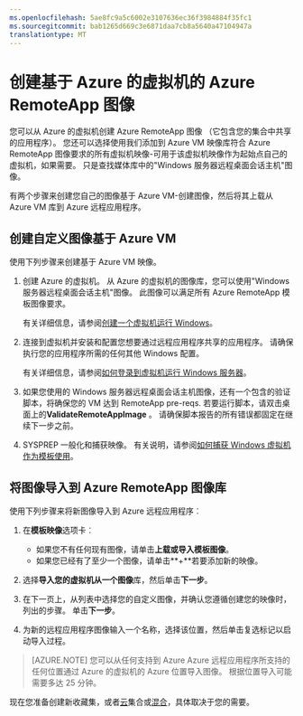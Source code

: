```yaml
---
ms.openlocfilehash: 5ae8fc9a5c6002e3107636ec36f3984884f35fc1
ms.sourcegitcommit: bab1265d669c3e6871daa7cb8a5640a47104947a
translationtype: MT
---
```

<properties 
    pageTitle="创建基于 Azure VM 的 Azure RemoteApp 图像"
    description="了解如何开始与 Azure 的虚拟机为 Azure RemoteApp 创建图像。" 
    services="remoteapp" 
    documentationCenter="" 
    authors="lizap" 
    manager="mbaldwin" />

<tags 
    ms.service="remoteapp" 
    ms.workload="compute" 
    ms.tgt_pltfrm="na" 
    ms.devlang="na" 
    ms.topic="article" 
    ms.date="08/12/2015" 
    ms.author="elizapo" />



# 创建基于 Azure 的虚拟机的 Azure RemoteApp 图像

您可以从 Azure 的虚拟机创建 Azure RemoteApp 图像 （它包含您的集合中共享的应用程序）。 您还可以选择使用我们添加到 Azure VM 映像库符合 Azure RemoteApp 图像要求的所有虚拟机映像-可用于该虚拟机映像作为起始点自己的虚拟机，如果需要。 只是查找媒体库中的"Windows 服务器远程桌面会话主机"图像。

有两个步骤来创建您自己的图像基于 Azure VM-创建图像，然后将其上载从 Azure VM 库到 Azure 远程应用程序。

## 创建自定义图像基于 Azure VM

使用下列步骤来创建基于 Azure VM 映像。

1. 创建 Azure 的虚拟机。 从 Azure 的虚拟机的图像库，您可以使用"Windows 服务器远程桌面会话主机"图像。 此图像可以满足所有 Azure RemoteApp 模板图像要求。 

    有关详细信息，请参阅[创建一个虚拟机运行 Windows](virtual-machines-windows-tutorial.md)。

2. 连接到虚拟机并安装和配置您想要通过远程应用程序共享的应用程序。 请确保执行您的应用程序所需的任何其他 Windows 配置。 

    有关详细信息，请参阅[如何登录到虚拟机运行 Windows 服务器](virtual-machines-log-on-windows-server.md)。 

3. 如果您使用的 Windows 服务器远程桌面会话主机图像，还有一个包含的验证脚本，将确保您的 VM 达到 RemoteApp pre-reqs. 若要运行脚本，请双击桌面上的**ValidateRemoteAppImage** 。 请确保脚本报告的所有错误都固定在继续下一步之前。

4. SYSPREP 一般化和捕获映像。 有关说明，请参阅[如何捕获 Windows 虚拟机作为模板使用](../virtual-machines-capture-image-windows-server.md)。

 

## 将图像导入到 Azure RemoteApp 图像库

使用下列步骤来将新图像导入到 Azure 远程应用程序︰

1. 在**模板映像**选项卡︰
    - 如果您不有任何现有图像，请单击**上载或导入模板图像**。 
    - 如果您已经有了至少一个图像，请单击**+**若要添加新的映像。

2. 选择**导入您的虚拟机从一个图像**库，然后单击**下一步**。

3. 在下一页上，从列表中选择您的自定义图像，并确认您遵循创建您的映像时，列出的步骤。 单击**下一步**。
4. 为新的远程应用程序图像输入一个名称，选择该位置，然后单击复选标记以启动导入过程。

> [AZURE.NOTE] 您可以从任何支持到 Azure Azure 远程应用程序所支持的任何位置通过 Azure 的虚拟机的 Azure 位置导入图像。 根据位置导入可能需要多达 25 分钟。

现在您准备创建新收藏集，或者[云](remoteapp-create-cloud-deployment.md)集合或[混合](remoteapp-create-hybrid-deployment.md)，具体取决于您的需要。
 